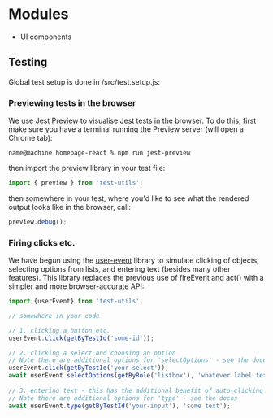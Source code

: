# Modules

- UI components

## Testing

Global test setup is done in /src/test.setup.js:

### Previewing tests in the browser

We use [Jest Preview](https://github.com/nvh95/jest-preview) to visualise Jest tests in the browser. To do this, first make sure you have a terminal running the Preview server (will open a Chrome tab):

```shell
name@machine homepage-react % npm run jest-preview
```

then import the preview library in your test file:

```javascript
import { preview } from 'test-utils';
```

then somewhere in your test, where you'd like to see what the rendered output looks like in the browser, call:

```javascript
preview.debug();
```

### Firing clicks etc.

We have begun using the [user-event](https://testing-library.com/docs/user-event/intro) library to simulate clicking of objects, selecting options from lists, and entering text (besides many other features). 
This library replaces the previous use of fireEvent and act() with a simpler and more browser-accurate API:

```javascript
import {userEvent} from 'test-utils';

// somewhere in your code

// 1. clicking a button etc.
userEvent.click(getByTestId('some-id'));

// 2. clicking a select and choosing an option 
// Note there are additional options for 'selectOptions' - see the docos
userEvent.click(getByTestId('your-select'));
await userEvent.selectOptions(getByRole('listbox'), 'whatever label text');
        
// 3. entering text - this has the additional benefit of auto-clicking the element first
// Note there are additional options for 'type' - see the docos
await userEvent.type(getByTestId('your-input'), 'some text');

```
